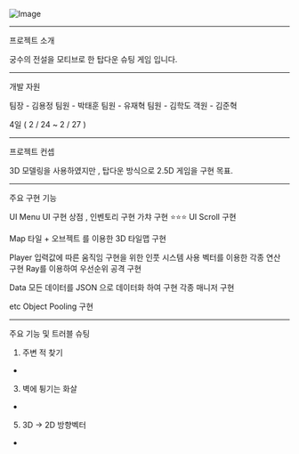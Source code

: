 ![Image](https://github.com/user-attachments/assets/bc04916c-0403-401c-8661-fb8f0793cbf5)

---------------------------------------------------------------------------------------------

프로젝트 소개

궁수의 전설을 모티브로 한 탑다운 슈팅 게임 입니다.

---------------------------------------------------------------------------------------------

개발 자원

팀장 - 김용정
팀원 - 박태훈
팀원 - 유재혁
팀원 - 김학도
객원 - 김준혁

4일 ( 2 / 24 ~ 2 / 27 )

---------------------------------------------------------------------------------------------

프로젝트 컨셉

3D 모델링을 사용하였지만 , 탑다운 방식으로 2.5D 게임을 구현 목표.

---------------------------------------------------------------------------------------------

주요 구현 기능

UI
Menu UI 구현
상점 , 인벤토리 구현
가챠 구현 ⭐⭐⭐
UI Scroll 구현

Map
타일 + 오브젝트 를 이용한 3D 타일맵 구현

Player
입력값에 따른 움직임 구현을 위한 인풋 시스템 사용
벡터를 이용한 각종 연산 구현
Ray를 이용하여 우선순위 공격 구현

Data
모든 데이터를 JSON 으로 데이터화 하여 구현
각종 매니저 구현

etc
Object Pooling 구현

---------------------------------------------------------------------------------------------

주요 기능 및 트러블 슈팅

1. 주변 적 찾기
  -
3. 벽에 튕기는 화살
  -
5. 3D -> 2D 방향벡터
  -
